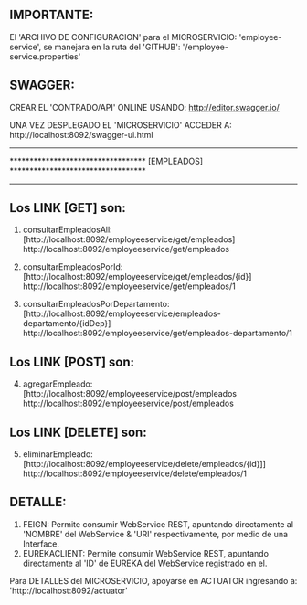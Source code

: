

IMPORTANTE:
----------
El 'ARCHIVO DE CONFIGURACION' para el MICROSERVICIO: 'employee-service', se manejara en la ruta del 'GITHUB': '/employee-service.properties' 

SWAGGER:
--------
CREAR EL 'CONTRADO/API' ONLINE USANDO:
http://editor.swagger.io/


UNA VEZ DESPLEGADO EL 'MICROSERVICIO' ACCEDER A:  
http://localhost:8092/swagger-ui.html


*********************************************************************************
********************************** [EMPLEADOS] **********************************
*********************************************************************************
Los LINK [GET] son:
------------------
1. consultarEmpleadosAll: [http://localhost:8092/employeeservice/get/empleados]
   http://localhost:8092/employeeservice/get/empleados

2. consultarEmpleadosPorId: [http://localhost:8092/employeeservice/get/empleados/{id}]  
   http://localhost:8092/employeeservice/get/empleados/1
                                                             
3. consultarEmpleadosPorDepartamento: [http://localhost:8092/employeeservice/empleados-departamento/{idDep}]   
   http://localhost:8092/employeeservice/get/empleados-departamento/1
 
 
Los LINK [POST] son:
-------------------
4. agregarEmpleado: [http://localhost:8092/employeeservice/post/empleados
   http://localhost:8092/employeeservice/post/empleados
 
 
Los LINK [DELETE] son: 
---------------------
5. eliminarEmpleado: [http://localhost:8092/employeeservice/delete/empleados/{id}]]
   http://localhost:8092/employeeservice/delete/empleados/1
 
 
 
DETALLE:
-------
1. FEIGN:        Permite consumir WebService REST, apuntando directamente al 'NOMBRE' del WebService & 'URI' respectivamente, por medio de una Interface.
2. EUREKACLIENT: Permite consumir WebService REST, apuntando directamente al 'ID' de EUREKA del WebService registrado en el.


Para DETALLES del MICROSERVICIO, apoyarse en ACTUATOR ingresando a: 'http://localhost:8092/actuator'

